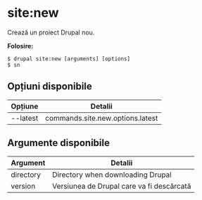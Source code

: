 # site:new
Crează un proiect Drupal nou.

**Folosire:**
```
$ drupal site:new [arguments] [options]
$ sn  
```

## Opțiuni disponibile
Opțiune | Detalii
-------|-------------
--latest | commands.site.new.options.latest

## Argumente disponibile
Argument | Detalii
---------|-------------
directory | Directory when downloading Drupal
version | Versiunea de Drupal care va fi descărcată
